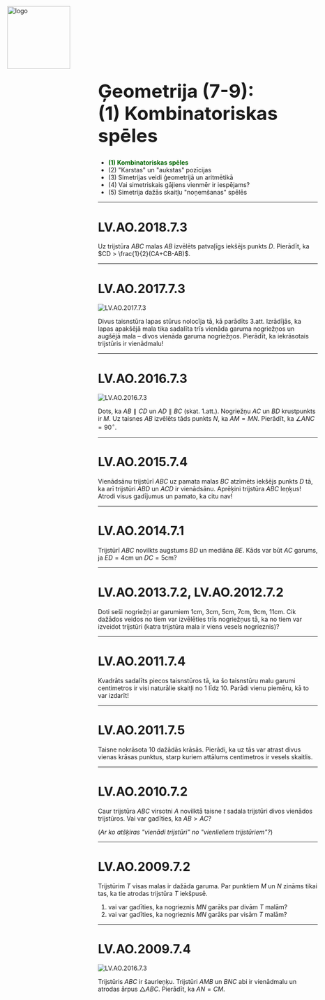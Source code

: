 # &nbsp;

<hgroup>

<p style="position:absolute;top:0px;left:20px">
<img src="games-symmetry01/biglogo.png" width="144" alt="logo"/>
</p>

<h1 style="font-size:32pt">Ģeometrija (7-9):<br/>
(1) Kombinatoriskas spēles</h1>

</hgroup><hgroup>

* **<span style="color:darkgreen">(1) Kombinatoriskas spēles</span>**
* (2) "Karstas" un "aukstas" pozīcijas
* (3) Simetrijas veidi ģeometrijā un aritmētikā
* (4) Vai simetriskais gājiens vienmēr ir iespējams?
* (5) Simetrija dažās skaitļu "noņemšanas" spēlēs

</hgroup>

---

# LV.AO.2018.7.3


Uz trijstūra $ABC$ malas $AB$ izvēlēts patvaļīgs iekšējs punkts $D$. Pierādīt, ka 
$CD > \frac{1}{2}(CA+CB-AB)$.


---

# LV.AO.2017.7.3

<hgroup>

![LV.AO.2017.7.3](geometry-grade07/LV.AO.2017.7.3.png)

</hgroup>

<hgroup>

Divus taisnstūra lapas stūrus nolocīja tā, kā parādīts 3.att. Izrādījās, ka lapas
apakšējā mala tika sadalīta trīs vienāda garuma nogriežņos un augšējā mala –
divos vienāda garuma nogriežņos. Pierādīt, ka iekrāsotais trijstūris ir
vienādmalu!

</hgroup>


---

# LV.AO.2016.7.3

<hgroup>

![LV.AO.2016.7.3](geometry-grade07/LV.AO.2016.7.3.png)

</hgroup>

<hgroup>

Dots, ka $AB\parallel{}CD$ un $AD\parallel{}BC$ (skat. 1.att.).
Nogriežņu $AC$ un $BD$ krustpunkts ir $M$. Uz taisnes
$AB$ izvēlēts tāds punkts $N$, ka $AM=MN$. Pierādīt,
ka $\angle ANC=90^{\circ}$.

</hgroup>

---

# LV.AO.2015.7.4

Vienādsānu trijstūrī $ABC$ uz pamata malas $BC$ atzīmēts iekšējs punkts $D$
tā, ka arī trijstūri $ABD$ un $ACD$ ir vienādsānu. Aprēķini trijstūra $ABC$
leņķus! Atrodi visus gadījumus un pamato, ka citu nav!

---

# LV.AO.2014.7.1

Trijstūrī $ABC$ novilkts augstums $BD$ un mediāna $BE$. Kāds var būt $AC$ garums, ja
$ED = 4\mbox{cm}$ un $DC = 5\mbox{cm}$? 

---

# LV.AO.2013.7.2, LV.AO.2012.7.2

Doti seši nogriežņi ar garumiem $1\mbox{cm}$, $3\mbox{cm}$, $5\mbox{cm}$, 
$7\mbox{cm}$, $9\mbox{cm}$, $11\mbox{cm}$. 
Cik dažādos veidos no tiem var izvēlēties trīs nogriežņus
tā, ka no tiem var izveidot trijstūri (katra trijstūra mala ir viens
vesels nogrieznis)?


---

# LV.AO.2011.7.4

Kvadrāts sadalīts piecos taisnstūros tā, ka šo taisnstūru malu garumi
centimetros ir visi naturālie skaitļi no $1$ līdz $10$. Parādi vienu
piemēru, kā to var izdarīt! 

---

# LV.AO.2011.7.5

Taisne nokrāsota $10$ dažādās krāsās. Pierādi, ka uz tās var atrast
divus vienas krāsas punktus, starp kuriem attālums centimetros ir
vesels skaitlis.

---

# LV.AO.2010.7.2

Caur trijstūra $ABC$ virsotni $A$ novilktā taisne $t$ sadala trijstūri divos
vienādos trijstūros.
Vai var gadīties, ka $AB>AC$? 

(*Ar ko atšķiras "vienādi trijstūri" no "vienlieliem trijstūriem"?*)


----

# LV.AO.2009.7.2

Trijstūrim $T$ visas malas ir dažāda garuma. Par punktiem $M$ un $N$
zināms tikai tas, ka tie atrodas trijstūra $T$ iekšpusē.

1. vai var gadīties, ka nogrieznis $MN$ garāks par divām $T$ malām?
2. vai var gadīties, ka nogrieznis $MN$ garāks par visām $T$ malām? 

---

# LV.AO.2009.7.4

<hgroup>

![LV.AO.2016.7.3](geometry-grade07/LV.AO.2009.7.4.png)

</hgroup>

<hgroup>

Trijstūris $ABC$ ir šaurleņķu. Trijstūri $AMB$ un $BNC$ abi ir
vienādmalu un atrodas ārpus $\bigtriangleup ABC$. Pierādīt, ka $AN=CM$. 

</hgroup>

